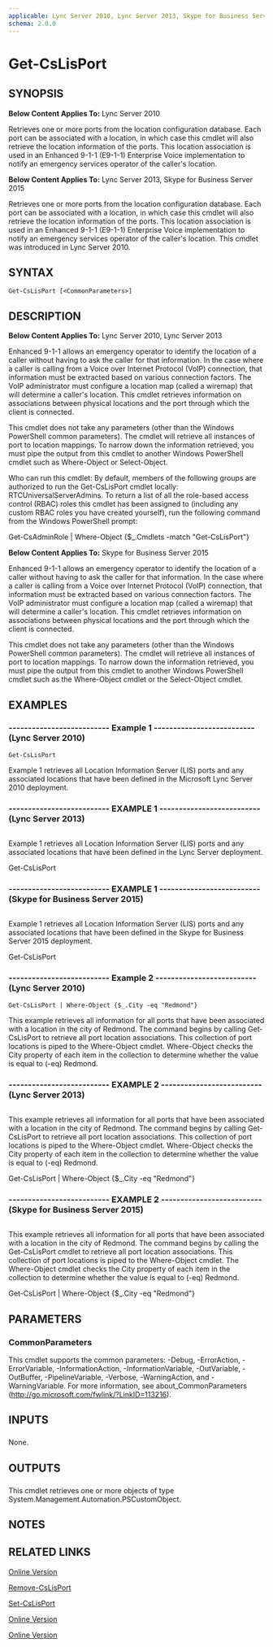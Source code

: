 ```yaml
---
applicable: Lync Server 2010, Lync Server 2013, Skype for Business Server 2015
schema: 2.0.0
---
```


# Get-CsLisPort

## SYNOPSIS
**Below Content Applies To:** Lync Server 2010

Retrieves one or more ports from the location configuration database.
Each port can be associated with a location, in which case this cmdlet will also retrieve the location information of the ports.
This location association is used in an Enhanced 9-1-1 (E9-1-1) Enterprise Voice implementation to notify an emergency services operator of the caller's location.

**Below Content Applies To:** Lync Server 2013, Skype for Business Server 2015

Retrieves one or more ports from the location configuration database.
Each port can be associated with a location, in which case this cmdlet will also retrieve the location information of the ports.
This location association is used in an Enhanced 9-1-1 (E9-1-1) Enterprise Voice implementation to notify an emergency services operator of the caller's location.
This cmdlet was introduced in Lync Server 2010.



## SYNTAX

```
Get-CsLisPort [<CommonParameters>]
```

## DESCRIPTION
**Below Content Applies To:** Lync Server 2010, Lync Server 2013

Enhanced 9-1-1 allows an emergency operator to identify the location of a caller without having to ask the caller for that information.
In the case where a caller is calling from a Voice over Internet Protocol (VoIP) connection, that information must be extracted based on various connection factors.
The VoIP administrator must configure a location map (called a wiremap) that will determine a caller's location.
This cmdlet retrieves information on associations between physical locations and the port through which the client is connected.

This cmdlet does not take any parameters (other than the Windows PowerShell common parameters).
The cmdlet will retrieve all instances of port to location mappings.
To narrow down the information retrieved, you must pipe the output from this cmdlet to another Windows PowerShell cmdlet such as Where-Object or Select-Object.

Who can run this cmdlet: By default, members of the following groups are authorized to run the Get-CsLisPort cmdlet locally: RTCUniversalServerAdmins.
To return a list of all the role-based access control (RBAC) roles this cmdlet has been assigned to (including any custom RBAC roles you have created yourself), run the following command from the Windows PowerShell prompt:

Get-CsAdminRole | Where-Object {$_.Cmdlets -match "Get-CsLisPort"}

**Below Content Applies To:** Skype for Business Server 2015

Enhanced 9-1-1 allows an emergency operator to identify the location of a caller without having to ask the caller for that information.
In the case where a caller is calling from a Voice over Internet Protocol (VoIP) connection, that information must be extracted based on various connection factors.
The VoIP administrator must configure a location map (called a wiremap) that will determine a caller's location.
This cmdlet retrieves information on associations between physical locations and the port through which the client is connected.

This cmdlet does not take any parameters (other than the Windows PowerShell common parameters).
The cmdlet will retrieve all instances of port to location mappings.
To narrow down the information retrieved, you must pipe the output from this cmdlet to another Windows PowerShell cmdlet such as the Where-Object cmdlet or the Select-Object cmdlet.



## EXAMPLES

### -------------------------- Example 1 -------------------------- (Lync Server 2010)
```
Get-CsLisPort
```

Example 1 retrieves all Location Information Server (LIS) ports and any associated locations that have been defined in the Microsoft Lync Server 2010 deployment.

### -------------------------- EXAMPLE 1 -------------------------- (Lync Server 2013)
```

```

Example 1 retrieves all Location Information Server (LIS) ports and any associated locations that have been defined in the Lync Server deployment.

Get-CsLisPort

### -------------------------- EXAMPLE 1 -------------------------- (Skype for Business Server 2015)
```

```

Example 1 retrieves all Location Information Server (LIS) ports and any associated locations that have been defined in the Skype for Business Server 2015 deployment.

Get-CsLisPort

### -------------------------- Example 2 -------------------------- (Lync Server 2010)
```
Get-CsLisPort | Where-Object {$_.City -eq "Redmond"}
```

This example retrieves all information for all ports that have been associated with a location in the city of Redmond.
The command begins by calling Get-CsLisPort to retrieve all port location associations.
This collection of port locations is piped to the Where-Object cmdlet.
Where-Object checks the City property of each item in the collection to determine whether the value is equal to (-eq) Redmond.

### -------------------------- EXAMPLE 2 -------------------------- (Lync Server 2013)
```

```

This example retrieves all information for all ports that have been associated with a location in the city of Redmond.
The command begins by calling Get-CsLisPort to retrieve all port location associations.
This collection of port locations is piped to the Where-Object cmdlet.
Where-Object checks the City property of each item in the collection to determine whether the value is equal to (-eq) Redmond.

Get-CsLisPort | Where-Object {$_.City -eq "Redmond"}

### -------------------------- EXAMPLE 2 -------------------------- (Skype for Business Server 2015)
```

```

This example retrieves all information for all ports that have been associated with a location in the city of Redmond.
The command begins by calling the Get-CsLisPort cmdlet to retrieve all port location associations.
This collection of port locations is piped to the Where-Object cmdlet.
The Where-Object cmdlet checks the City property of each item in the collection to determine whether the value is equal to (-eq) Redmond.

Get-CsLisPort | Where-Object {$_.City -eq "Redmond"}

## PARAMETERS

### CommonParameters
This cmdlet supports the common parameters: -Debug, -ErrorAction, -ErrorVariable, -InformationAction, -InformationVariable, -OutVariable, -OutBuffer, -PipelineVariable, -Verbose, -WarningAction, and -WarningVariable. For more information, see about_CommonParameters (http://go.microsoft.com/fwlink/?LinkID=113216).

## INPUTS

###  
None.

## OUTPUTS

###  
This cmdlet retrieves one or more objects of type System.Management.Automation.PSCustomObject.

## NOTES

## RELATED LINKS

[Online Version](http://technet.microsoft.com/EN-US/library/c755aa8c-e842-4bb8-bdbf-d61a364eb0bc(OCS.14).aspx)

[Remove-CsLisPort]()

[Set-CsLisPort]()

[Online Version](http://technet.microsoft.com/EN-US/library/c755aa8c-e842-4bb8-bdbf-d61a364eb0bc(OCS.15).aspx)

[Online Version](http://technet.microsoft.com/EN-US/library/c755aa8c-e842-4bb8-bdbf-d61a364eb0bc(OCS.16).aspx)

